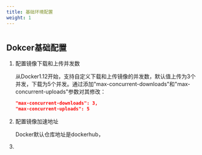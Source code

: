 ```yaml
---
title: 基础环境配置
weight: 1
---
```

#

## Dokcer基础配置

1. 配置镜像下载和上传并发数

    从Docker1.12开始，支持自定义下载和上传镜像的并发数，默认值上传为3个并发，下载为5个并发。通过添加"max-concurrent-downloads"和"max-concurrent-uploads"参数对其修改：

    ```json
    "max-concurrent-downloads": 3,
    "max-concurrent-uploads": 5
    ```
2. 配置镜像加速地址

    Docker默认仓库地址是dockerhub，

3. 